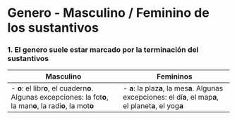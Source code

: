 # Genero - Masculino / Feminino de los sustantivos

### 1. El genero suele estar marcado por la terminación del sustantivos

Masculino                     | Femininos 
----------------------------- | -----------------------------
- **o**: el libr**o**, el cuadern**o**. Algunas excepciones: la fot**o**, la man**o**, la radi**o**, la mot**o** | - **a**: la plaz**a**, la mes**a**. Algunas excepciones: el dí**a**, el map**a**, el planet**a**, el yog**a**
